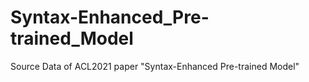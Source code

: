 # Syntax-Enhanced_Pre-trained_Model
Source Data of ACL2021 paper "Syntax-Enhanced Pre-trained Model"
